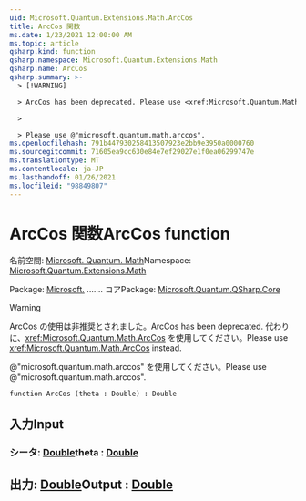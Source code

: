 ```yaml
---
uid: Microsoft.Quantum.Extensions.Math.ArcCos
title: ArcCos 関数
ms.date: 1/23/2021 12:00:00 AM
ms.topic: article
qsharp.kind: function
qsharp.namespace: Microsoft.Quantum.Extensions.Math
qsharp.name: ArcCos
qsharp.summary: >-
  > [!WARNING]

  > ArcCos has been deprecated. Please use <xref:Microsoft.Quantum.Math.ArcCos> instead.

  >

  > Please use @"microsoft.quantum.math.arccos".
ms.openlocfilehash: 791b447930258413507923e2bb9e3950a0000760
ms.sourcegitcommit: 71605ea9cc630e84e7ef29027e1f0ea06299747e
ms.translationtype: MT
ms.contentlocale: ja-JP
ms.lasthandoff: 01/26/2021
ms.locfileid: "98849807"
---
```

# <a name="arccos-function"></a><span data-ttu-id="c2386-102">ArcCos 関数</span><span class="sxs-lookup"><span data-stu-id="c2386-102">ArcCos function</span></span>

<span data-ttu-id="c2386-103">名前空間: [Microsoft. Quantum. Math](xref:Microsoft.Quantum.Extensions.Math)</span><span class="sxs-lookup"><span data-stu-id="c2386-103">Namespace: [Microsoft.Quantum.Extensions.Math](xref:Microsoft.Quantum.Extensions.Math)</span></span>

<span data-ttu-id="c2386-104">Package: [Microsoft.](https://nuget.org/packages/Microsoft.Quantum.QSharp.Core) ....... コア</span><span class="sxs-lookup"><span data-stu-id="c2386-104">Package: [Microsoft.Quantum.QSharp.Core](https://nuget.org/packages/Microsoft.Quantum.QSharp.Core)</span></span>


> [!WARNING]
> <span data-ttu-id="c2386-105">ArcCos の使用は非推奨とされました。</span><span class="sxs-lookup"><span data-stu-id="c2386-105">ArcCos has been deprecated.</span></span> <span data-ttu-id="c2386-106">代わりに、<xref:Microsoft.Quantum.Math.ArcCos> を使用してください。</span><span class="sxs-lookup"><span data-stu-id="c2386-106">Please use <xref:Microsoft.Quantum.Math.ArcCos> instead.</span></span>
>
> <span data-ttu-id="c2386-107">@"microsoft.quantum.math.arccos" を使用してください。</span><span class="sxs-lookup"><span data-stu-id="c2386-107">Please use @"microsoft.quantum.math.arccos".</span></span>



```qsharp
function ArcCos (theta : Double) : Double
```


## <a name="input"></a><span data-ttu-id="c2386-108">入力</span><span class="sxs-lookup"><span data-stu-id="c2386-108">Input</span></span>

### <a name="theta--double"></a><span data-ttu-id="c2386-109">シータ: [Double](xref:microsoft.quantum.lang-ref.double)</span><span class="sxs-lookup"><span data-stu-id="c2386-109">theta : [Double](xref:microsoft.quantum.lang-ref.double)</span></span>





## <a name="output--double"></a><span data-ttu-id="c2386-110">出力: [Double](xref:microsoft.quantum.lang-ref.double)</span><span class="sxs-lookup"><span data-stu-id="c2386-110">Output : [Double](xref:microsoft.quantum.lang-ref.double)</span></span>

